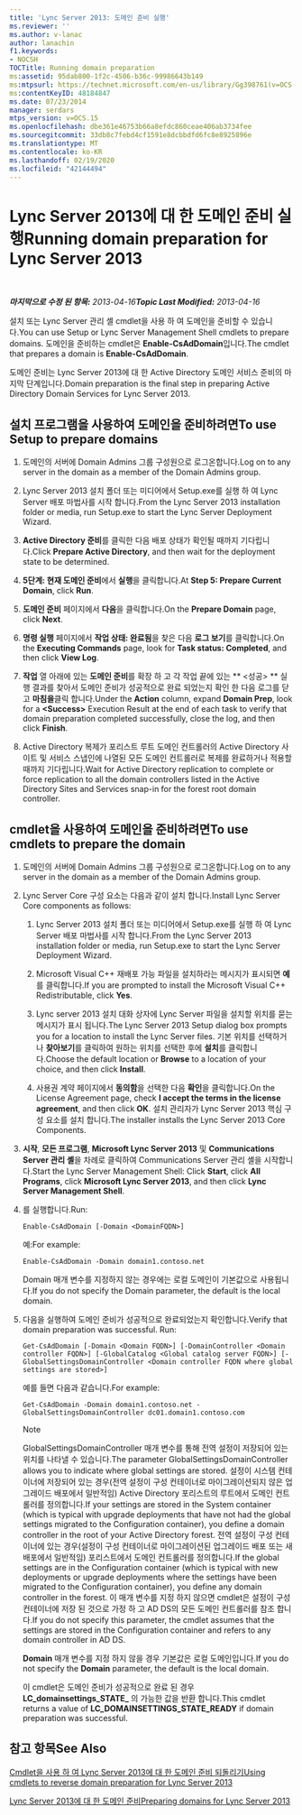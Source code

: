 ```yaml
---
title: 'Lync Server 2013: 도메인 준비 실행'
ms.reviewer: ''
ms.author: v-lanac
author: lanachin
f1.keywords:
- NOCSH
TOCTitle: Running domain preparation
ms:assetid: 95dab800-1f2c-4506-b36c-99986643b149
ms:mtpsurl: https://technet.microsoft.com/en-us/library/Gg398761(v=OCS.15)
ms:contentKeyID: 48184847
ms.date: 07/23/2014
manager: serdars
mtps_version: v=OCS.15
ms.openlocfilehash: dbe361e46753b66a8efdc860ceae406ab3734fee
ms.sourcegitcommit: 33db8c7febd4cf1591e8dcbbdfd6fc8e8925896e
ms.translationtype: MT
ms.contentlocale: ko-KR
ms.lasthandoff: 02/19/2020
ms.locfileid: "42144494"
---
```

<div data-xmlns="http://www.w3.org/1999/xhtml">

<div class="topic" data-xmlns="http://www.w3.org/1999/xhtml" data-msxsl="urn:schemas-microsoft-com:xslt" data-cs="http://msdn.microsoft.com/">

<div data-asp="https://msdn2.microsoft.com/asp">

# <a name="running-domain-preparation-for-lync-server-2013"></a><span data-ttu-id="f75d7-102">Lync Server 2013에 대 한 도메인 준비 실행</span><span class="sxs-lookup"><span data-stu-id="f75d7-102">Running domain preparation for Lync Server 2013</span></span>

</div>

<div id="mainSection">

<div id="mainBody">

<span> </span>

<span data-ttu-id="f75d7-103">_**마지막으로 수정 된 항목:** 2013-04-16_</span><span class="sxs-lookup"><span data-stu-id="f75d7-103">_**Topic Last Modified:** 2013-04-16_</span></span>

<span data-ttu-id="f75d7-104">설치 또는 Lync Server 관리 셸 cmdlet을 사용 하 여 도메인을 준비할 수 있습니다.</span><span class="sxs-lookup"><span data-stu-id="f75d7-104">You can use Setup or Lync Server Management Shell cmdlets to prepare domains.</span></span> <span data-ttu-id="f75d7-105">도메인을 준비하는 cmdlet은 **Enable-CsAdDomain**입니다.</span><span class="sxs-lookup"><span data-stu-id="f75d7-105">The cmdlet that prepares a domain is **Enable-CsAdDomain**.</span></span>

<span data-ttu-id="f75d7-106">도메인 준비는 Lync Server 2013에 대 한 Active Directory 도메인 서비스 준비의 마지막 단계입니다.</span><span class="sxs-lookup"><span data-stu-id="f75d7-106">Domain preparation is the final step in preparing Active Directory Domain Services for Lync Server 2013.</span></span>

<div>

## <a name="to-use-setup-to-prepare-domains"></a><span data-ttu-id="f75d7-107">설치 프로그램을 사용하여 도메인을 준비하려면</span><span class="sxs-lookup"><span data-stu-id="f75d7-107">To use Setup to prepare domains</span></span>

1.  <span data-ttu-id="f75d7-108">도메인의 서버에 Domain Admins 그룹 구성원으로 로그온합니다.</span><span class="sxs-lookup"><span data-stu-id="f75d7-108">Log on to any server in the domain as a member of the Domain Admins group.</span></span>

2.  <span data-ttu-id="f75d7-109">Lync Server 2013 설치 폴더 또는 미디어에서 Setup.exe를 실행 하 여 Lync Server 배포 마법사를 시작 합니다.</span><span class="sxs-lookup"><span data-stu-id="f75d7-109">From the Lync Server 2013 installation folder or media, run Setup.exe to start the Lync Server Deployment Wizard.</span></span>

3.  <span data-ttu-id="f75d7-110">**Active Directory 준비**를 클릭한 다음 배포 상태가 확인될 때까지 기다립니다.</span><span class="sxs-lookup"><span data-stu-id="f75d7-110">Click **Prepare Active Directory**, and then wait for the deployment state to be determined.</span></span>

4.  <span data-ttu-id="f75d7-111">**5단계: 현재 도메인 준비**에서 **실행**을 클릭합니다.</span><span class="sxs-lookup"><span data-stu-id="f75d7-111">At **Step 5: Prepare Current Domain**, click **Run**.</span></span>

5.  <span data-ttu-id="f75d7-112">**도메인 준비** 페이지에서 **다음**을 클릭합니다.</span><span class="sxs-lookup"><span data-stu-id="f75d7-112">On the **Prepare Domain** page, click **Next**.</span></span>

6.  <span data-ttu-id="f75d7-113">**명령 실행** 페이지에서 **작업 상태: 완료됨**을 찾은 다음 **로그 보기**를 클릭합니다.</span><span class="sxs-lookup"><span data-stu-id="f75d7-113">On the **Executing Commands** page, look for **Task status: Completed**, and then click **View Log**.</span></span>

7.  <span data-ttu-id="f75d7-114">**작업** 열 아래에 있는 **도메인 준비**를 확장 하 고 각 작업 끝에 있는 \*\* \<성공\> \*\* 실행 결과를 찾아서 도메인 준비가 성공적으로 완료 되었는지 확인 한 다음 로그를 닫고 **마침을**클릭 합니다.</span><span class="sxs-lookup"><span data-stu-id="f75d7-114">Under the **Action** column, expand **Domain Prep**, look for a **\<Success\>** Execution Result at the end of each task to verify that domain preparation completed successfully, close the log, and then click **Finish**.</span></span>

8.  <span data-ttu-id="f75d7-115">Active Directory 복제가 포리스트 루트 도메인 컨트롤러의 Active Directory 사이트 및 서비스 스냅인에 나열된 모든 도메인 컨트롤러로 복제를 완료하거나 적용할 때까지 기다립니다.</span><span class="sxs-lookup"><span data-stu-id="f75d7-115">Wait for Active Directory replication to complete or force replication to all the domain controllers listed in the Active Directory Sites and Services snap-in for the forest root domain controller.</span></span>

</div>

<div>

## <a name="to-use-cmdlets-to-prepare-the-domain"></a><span data-ttu-id="f75d7-116">cmdlet을 사용하여 도메인을 준비하려면</span><span class="sxs-lookup"><span data-stu-id="f75d7-116">To use cmdlets to prepare the domain</span></span>

1.  <span data-ttu-id="f75d7-117">도메인의 서버에 Domain Admins 그룹 구성원으로 로그온합니다.</span><span class="sxs-lookup"><span data-stu-id="f75d7-117">Log on to any server in the domain as a member of the Domain Admins group.</span></span>

2.  <span data-ttu-id="f75d7-118">Lync Server Core 구성 요소는 다음과 같이 설치 합니다.</span><span class="sxs-lookup"><span data-stu-id="f75d7-118">Install Lync Server Core components as follows:</span></span>
    
    1.  <span data-ttu-id="f75d7-119">Lync Server 2013 설치 폴더 또는 미디어에서 Setup.exe를 실행 하 여 Lync Server 배포 마법사를 시작 합니다.</span><span class="sxs-lookup"><span data-stu-id="f75d7-119">From the Lync Server 2013 installation folder or media, run Setup.exe to start the Lync Server Deployment Wizard.</span></span>
    
    2.  <span data-ttu-id="f75d7-120">Microsoft Visual C++ 재배포 가능 파일을 설치하라는 메시지가 표시되면 **예**를 클릭합니다.</span><span class="sxs-lookup"><span data-stu-id="f75d7-120">If you are prompted to install the Microsoft Visual C++ Redistributable, click **Yes**.</span></span>
    
    3.  <span data-ttu-id="f75d7-121">Lync server 2013 설치 대화 상자에 Lync Server 파일을 설치할 위치를 묻는 메시지가 표시 됩니다.</span><span class="sxs-lookup"><span data-stu-id="f75d7-121">The Lync Server 2013 Setup dialog box prompts you for a location to install the Lync Server files.</span></span> <span data-ttu-id="f75d7-122">기본 위치를 선택하거나 **찾아보기**를 클릭하여 원하는 위치를 선택한 후에 **설치**를 클릭합니다.</span><span class="sxs-lookup"><span data-stu-id="f75d7-122">Choose the default location or **Browse** to a location of your choice, and then click **Install**.</span></span>
    
    4.  <span data-ttu-id="f75d7-123">사용권 계약 페이지에서 **동의함**을 선택한 다음 **확인**을 클릭합니다.</span><span class="sxs-lookup"><span data-stu-id="f75d7-123">On the License Agreement page, check **I accept the terms in the license agreement**, and then click **OK**.</span></span> <span data-ttu-id="f75d7-124">설치 관리자가 Lync Server 2013 핵심 구성 요소를 설치 합니다.</span><span class="sxs-lookup"><span data-stu-id="f75d7-124">The installer installs the Lync Server 2013 Core Components.</span></span>

3.  <span data-ttu-id="f75d7-125">**시작**, **모든 프로그램**, **Microsoft Lync Server 2013** 및 **Communications Server 관리 셸**을 차례로 클릭하여 Communications Server 관리 셸을 시작합니다.</span><span class="sxs-lookup"><span data-stu-id="f75d7-125">Start the Lync Server Management Shell: Click **Start**, click **All Programs**, click **Microsoft Lync Server 2013**, and then click **Lync Server Management Shell**.</span></span>

4.  <span data-ttu-id="f75d7-126">를 실행합니다.</span><span class="sxs-lookup"><span data-stu-id="f75d7-126">Run:</span></span>
    
        Enable-CsAdDomain [-Domain <DomainFQDN>] 
    
    <span data-ttu-id="f75d7-127">예:</span><span class="sxs-lookup"><span data-stu-id="f75d7-127">For example:</span></span>
    
        Enable-CsAdDomain -Domain domain1.contoso.net 
    
    <span data-ttu-id="f75d7-128">Domain 매개 변수를 지정하지 않는 경우에는 로컬 도메인이 기본값으로 사용됩니다.</span><span class="sxs-lookup"><span data-stu-id="f75d7-128">If you do not specify the Domain parameter, the default is the local domain.</span></span>

5.  <span data-ttu-id="f75d7-p104">다음을 실행하여 도메인 준비가 성공적으로 완료되었는지 확인합니다.</span><span class="sxs-lookup"><span data-stu-id="f75d7-p104">Verify that domain preparation was successful. Run:</span></span>
    
        Get-CsAdDomain [-Domain <Domain FQDN>] [-DomainController <Domain controller FQDN>] [-GlobalCatalog <Global catalog server FQDN>] [-GlobalSettingsDomainController <Domain controller FQDN where global settings are stored>] 
    
    <span data-ttu-id="f75d7-131">예를 들면 다음과 같습니다.</span><span class="sxs-lookup"><span data-stu-id="f75d7-131">For example:</span></span>
    
        Get-CsAdDomain -Domain domain1.contoso.net -GlobalSettingsDomainController dc01.domain1.contoso.com
    
    <div>
    

    > [!NOTE]  
    > <span data-ttu-id="f75d7-132">GlobalSettingsDomainController 매개 변수를 통해 전역 설정이 저장되어 있는 위치를 나타낼 수 있습니다.</span><span class="sxs-lookup"><span data-stu-id="f75d7-132">The parameter GlobalSettingsDomainController allows you to indicate where global settings are stored.</span></span> <span data-ttu-id="f75d7-133">설정이 시스템 컨테이너에 저장되어 있는 경우(전역 설정이 구성 컨테이너로 마이그레이션되지 않은 업그레이드 배포에서 일반적임) Active Directory 포리스트의 루트에서 도메인 컨트롤러를 정의합니다.</span><span class="sxs-lookup"><span data-stu-id="f75d7-133">If your settings are stored in the System container (which is typical with upgrade deployments that have not had the global settings migrated to the Configuration container), you define a domain controller in the root of your Active Directory forest.</span></span> <span data-ttu-id="f75d7-134">전역 설정이 구성 컨테이너에 있는 경우(설정이 구성 컨테이너로 마이그레이션된 업그레이드 배포 또는 새 배포에서 일반적임) 포리스트에서 도메인 컨트롤러를 정의합니다.</span><span class="sxs-lookup"><span data-stu-id="f75d7-134">If the global settings are in the Configuration container (which is typical with new deployments or upgrade deployments where the settings have been migrated to the Configuration container), you define any domain controller in the forest.</span></span> <span data-ttu-id="f75d7-135">이 매개 변수를 지정 하지 않으면 cmdlet은 설정이 구성 컨테이너에 저장 된 것으로 가정 하 고 AD&nbsp;DS의 모든 도메인 컨트롤러를 참조 합니다.</span><span class="sxs-lookup"><span data-stu-id="f75d7-135">If you do not specify this parameter, the cmdlet assumes that the settings are stored in the Configuration container and refers to any domain controller in AD&nbsp;DS.</span></span>

    
    </div>
    
    <span data-ttu-id="f75d7-136">**Domain** 매개 변수를 지정 하지 않을 경우 기본값은 로컬 도메인입니다.</span><span class="sxs-lookup"><span data-stu-id="f75d7-136">If you do not specify the **Domain** parameter, the default is the local domain.</span></span>
    
    <span data-ttu-id="f75d7-137">이 cmdlet은 도메인 준비가 성공적으로 완료 된 경우 **LC\_domainsettings\_STATE\_** 의 가능한 값을 반환 합니다.</span><span class="sxs-lookup"><span data-stu-id="f75d7-137">This cmdlet returns a value of **LC\_DOMAINSETTINGS\_STATE\_READY** if domain preparation was successful.</span></span>

</div>

<div>

## <a name="see-also"></a><span data-ttu-id="f75d7-138">참고 항목</span><span class="sxs-lookup"><span data-stu-id="f75d7-138">See Also</span></span>


[<span data-ttu-id="f75d7-139">Cmdlet을 사용 하 여 Lync Server 2013에 대 한 도메인 준비 되돌리기</span><span class="sxs-lookup"><span data-stu-id="f75d7-139">Using cmdlets to reverse domain preparation for Lync Server 2013</span></span>](lync-server-2013-using-cmdlets-to-reverse-domain-preparation.md)  


[<span data-ttu-id="f75d7-140">Lync Server 2013에 대 한 도메인 준비</span><span class="sxs-lookup"><span data-stu-id="f75d7-140">Preparing domains for Lync Server 2013</span></span>](lync-server-2013-preparing-domains.md)  
  

</div>

</div>

<span> </span>

</div>

</div>

</div>

